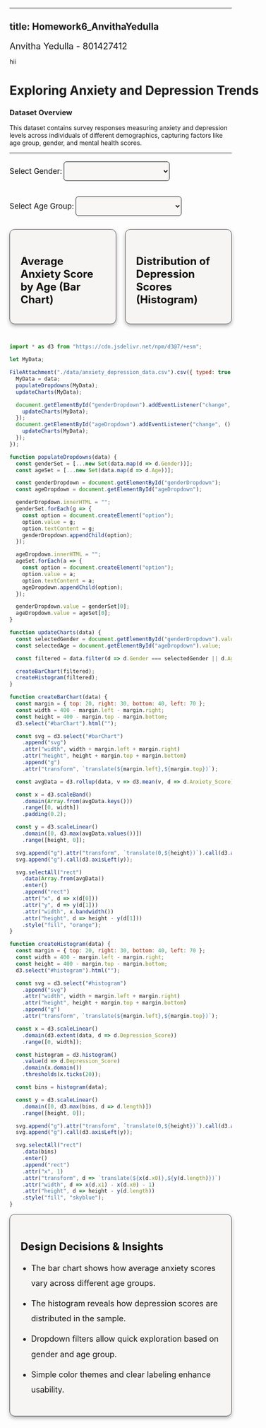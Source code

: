 
---
title: Homework6_AnvithaYedulla
---

<p style="font-size: 20px; font-weight: normal; margin-bottom: 10px;">
  Anvitha Yedulla - 801427412
</p>
<p> hii </p>

<h1 style="white-space: nowrap; margin-bottom: 20px;">Exploring Anxiety and Depression Trends</h1>

<h3 style="white-space: nowrap;">Dataset Overview</h3>

This dataset contains survey responses measuring anxiety and depression levels
across individuals of different demographics, capturing factors like age group,
gender, and mental health scores.

---

<style>
  .filter-box select {
    font-size: 18px;
    padding: 10px 14px;
    width: 240px;
    border-radius: 6px;
    border: 1px solid #0d0c0c;
    margin-top: 5px;
    background: rgb(249, 246, 246);
    color: black;
  }
  .filter-box label {
    font-size: 17px;
    margin-bottom: 4px;
    color: #0d0c0c;
  }
  .filter-container {
    display: flex;
    gap: 30px;
    flex-wrap: wrap;
    margin-bottom: 30px;
  }
  .viz-card {
    background: rgb(247, 244, 244);
    border: 1px solid #444;
    border-radius: 12px;
    padding: 24px;
    margin-bottom: 30px;
    box-shadow: 0 4px 8px rgba(0,0,0,0.3);
  }
  .viz-card h2 {
    font-size: 24px;
    margin-bottom: 16px;
    color: rgb(14, 13, 13);
  }
  .viz-card ul {
    font-size: 18px;
    line-height: 1.9;
    color: #171616;
    padding-left: 24px;
  }
  .viz-card li {
    margin-bottom: 12px;
  }
</style>

<div class="filter-container">
  <div class="filter-box">
    <label for="genderDropdown">Select Gender:</label>
    <select id="genderDropdown"></select>
  </div>
  <div class="filter-box">
    <label for="ageDropdown">Select Age Group:</label>
    <select id="ageDropdown"></select>
  </div>
</div>

<div style="display: flex; flex-wrap: wrap; gap: 20px;">
  <div class="viz-card" style="flex: 1;">
    <h2>Average Anxiety Score by Age (Bar Chart)</h2>
    <div id="barChart"></div>
  </div>
  <div class="viz-card" style="flex: 1;">
    <h2>Distribution of Depression Scores (Histogram)</h2>
    <div id="histogram"></div>
  </div>
</div>

```js
import * as d3 from "https://cdn.jsdelivr.net/npm/d3@7/+esm";

let MyData;

FileAttachment("./data/anxiety_depression_data.csv").csv({ typed: true }).then(data => {
  MyData = data;
  populateDropdowns(MyData);
  updateCharts(MyData);

  document.getElementById("genderDropdown").addEventListener("change", () => {
    updateCharts(MyData);
  });
  document.getElementById("ageDropdown").addEventListener("change", () => {
    updateCharts(MyData);
  });
});

function populateDropdowns(data) {
  const genderSet = [...new Set(data.map(d => d.Gender))];
  const ageSet = [...new Set(data.map(d => d.Age))];

  const genderDropdown = document.getElementById("genderDropdown");
  const ageDropdown = document.getElementById("ageDropdown");

  genderDropdown.innerHTML = "";
  genderSet.forEach(g => {
    const option = document.createElement("option");
    option.value = g;
    option.textContent = g;
    genderDropdown.appendChild(option);
  });

  ageDropdown.innerHTML = "";
  ageSet.forEach(a => {
    const option = document.createElement("option");
    option.value = a;
    option.textContent = a;
    ageDropdown.appendChild(option);
  });

  genderDropdown.value = genderSet[0];
  ageDropdown.value = ageSet[0];
}

function updateCharts(data) {
  const selectedGender = document.getElementById("genderDropdown").value;
  const selectedAge = document.getElementById("ageDropdown").value;

  const filtered = data.filter(d => d.Gender === selectedGender || d.Age === selectedAge);

  createBarChart(filtered);
  createHistogram(filtered);
}

function createBarChart(data) {
  const margin = { top: 20, right: 30, bottom: 40, left: 70 };
  const width = 400 - margin.left - margin.right;
  const height = 400 - margin.top - margin.bottom;
  d3.select("#barChart").html("");

  const svg = d3.select("#barChart")
    .append("svg")
    .attr("width", width + margin.left + margin.right)
    .attr("height", height + margin.top + margin.bottom)
    .append("g")
    .attr("transform", `translate(${margin.left},${margin.top})`);

  const avgData = d3.rollup(data, v => d3.mean(v, d => d.Anxiety_Score), d => d.Age);

  const x = d3.scaleBand()
    .domain(Array.from(avgData.keys()))
    .range([0, width])
    .padding(0.2);

  const y = d3.scaleLinear()
    .domain([0, d3.max(avgData.values())])
    .range([height, 0]);

  svg.append("g").attr("transform", `translate(0,${height})`).call(d3.axisBottom(x).tickFormat(d => d).tickSizeOuter(0));
  svg.append("g").call(d3.axisLeft(y));

  svg.selectAll("rect")
    .data(Array.from(avgData))
    .enter()
    .append("rect")
    .attr("x", d => x(d[0]))
    .attr("y", d => y(d[1]))
    .attr("width", x.bandwidth())
    .attr("height", d => height - y(d[1]))
    .style("fill", "orange");
}

function createHistogram(data) {
  const margin = { top: 20, right: 30, bottom: 40, left: 70 };
  const width = 400 - margin.left - margin.right;
  const height = 400 - margin.top - margin.bottom;
  d3.select("#histogram").html("");

  const svg = d3.select("#histogram")
    .append("svg")
    .attr("width", width + margin.left + margin.right)
    .attr("height", height + margin.top + margin.bottom)
    .append("g")
    .attr("transform", `translate(${margin.left},${margin.top})`);

  const x = d3.scaleLinear()
    .domain(d3.extent(data, d => d.Depression_Score))
    .range([0, width]);

  const histogram = d3.histogram()
    .value(d => d.Depression_Score)
    .domain(x.domain())
    .thresholds(x.ticks(20));

  const bins = histogram(data);

  const y = d3.scaleLinear()
    .domain([0, d3.max(bins, d => d.length)])
    .range([height, 0]);

  svg.append("g").attr("transform", `translate(0,${height})`).call(d3.axisBottom(x));
  svg.append("g").call(d3.axisLeft(y));

  svg.selectAll("rect")
    .data(bins)
    .enter()
    .append("rect")
    .attr("x", 1)
    .attr("transform", d => `translate(${x(d.x0)},${y(d.length)})`)
    .attr("width", d => x(d.x1) - x(d.x0) - 1)
    .attr("height", d => height - y(d.length))
    .style("fill", "skyblue");
}
```

<div class="viz-card">
  <h2>Design Decisions & Insights</h2>
  <ul>
    <li>The bar chart shows how average anxiety scores vary across different age groups.</li>
    <li>The histogram reveals how depression scores are distributed in the sample.</li>
    <li>Dropdown filters allow quick exploration based on gender and age group.</li>
    <li>Simple color themes and clear labeling enhance usability.</li>
  </ul>
</div>
